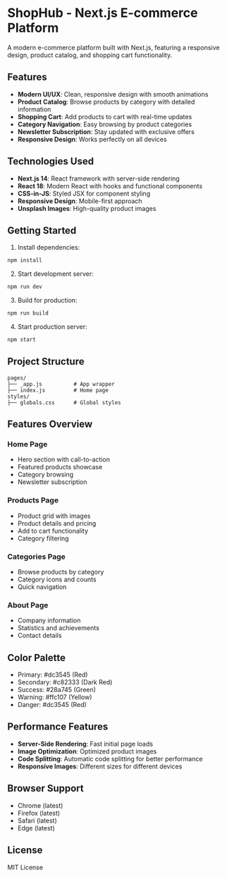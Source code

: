 # ShopHub - Next.js E-commerce Platform

A modern e-commerce platform built with Next.js, featuring a responsive design, product catalog, and shopping cart functionality.

## Features

- **Modern UI/UX**: Clean, responsive design with smooth animations
- **Product Catalog**: Browse products by category with detailed information
- **Shopping Cart**: Add products to cart with real-time updates
- **Category Navigation**: Easy browsing by product categories
- **Newsletter Subscription**: Stay updated with exclusive offers
- **Responsive Design**: Works perfectly on all devices

## Technologies Used

- **Next.js 14**: React framework with server-side rendering
- **React 18**: Modern React with hooks and functional components
- **CSS-in-JS**: Styled JSX for component styling
- **Responsive Design**: Mobile-first approach
- **Unsplash Images**: High-quality product images

## Getting Started

1. Install dependencies:
```bash
npm install
```

2. Start development server:
```bash
npm run dev
```

3. Build for production:
```bash
npm run build
```

4. Start production server:
```bash
npm start
```

## Project Structure

```
pages/
├── _app.js          # App wrapper
├── index.js         # Home page
styles/
├── globals.css      # Global styles
```

## Features Overview

### Home Page
- Hero section with call-to-action
- Featured products showcase
- Category browsing
- Newsletter subscription

### Products Page
- Product grid with images
- Product details and pricing
- Add to cart functionality
- Category filtering

### Categories Page
- Browse products by category
- Category icons and counts
- Quick navigation

### About Page
- Company information
- Statistics and achievements
- Contact details

## Color Palette

- Primary: #dc3545 (Red)
- Secondary: #c82333 (Dark Red)
- Success: #28a745 (Green)
- Warning: #ffc107 (Yellow)
- Danger: #dc3545 (Red)

## Performance Features

- **Server-Side Rendering**: Fast initial page loads
- **Image Optimization**: Optimized product images
- **Code Splitting**: Automatic code splitting for better performance
- **Responsive Images**: Different sizes for different devices

## Browser Support

- Chrome (latest)
- Firefox (latest)
- Safari (latest)
- Edge (latest)

## License

MIT License 